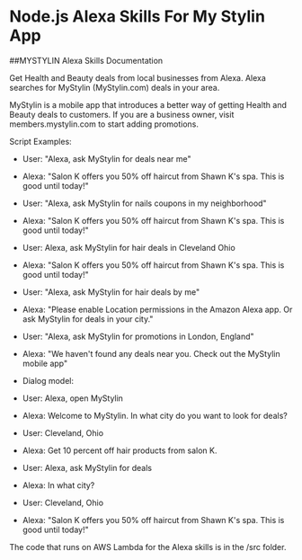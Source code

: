 # Node.js Alexa Skills For My Stylin App

##MYSTYLIN Alexa Skills Documentation

Get Health and Beauty deals from local businesses from Alexa. Alexa searches for MyStylin (MyStylin.com) deals in your area.

MyStylin is a mobile app that introduces a better way of getting Health and Beauty deals to customers. If you are a business owner, visit members.mystylin.com to start adding promotions.

Script Examples:

 *  User:  "Alexa, ask MyStylin for deals near me"
 *  Alexa: "Salon K offers you 50% off haircut from Shawn K's spa. This is good until today!"
 
 *  User:  "Alexa, ask MyStylin for nails coupons in my neighborhood"
 *  Alexa: "Salon K offers you 50% off haircut from Shawn K's spa. This is good until today!"
 
 *  User: Alexa, ask MyStylin for hair deals in Cleveland Ohio
 *  Alexa: "Salon K offers you 50% off haircut from Shawn K's spa. This is good until today!"

 *  User:  "Alexa, ask MyStylin for hair deals by me"
 *  Alexa: "Please enable Location permissions in the Amazon Alexa app. Or ask MyStylin for deals in your city."
 
 *  User: "Alexa, ask MyStylin for promotions in London, England"
 *  Alexa: "We haven't found any deals near you. Check out the MyStylin mobile app"
 
 * Dialog model:
 
 * User: Alexa, open MyStylin
 * Alexa: Welcome to MyStylin. In what city do you want to look for deals?
 * User: Cleveland, Ohio
 * Alexa: Get 10 percent off hair products from salon K.

 * User: Alexa, ask MyStylin for deals
 * Alexa: In what city?
 * User: Cleveland, Ohio
 * Alexa: "Salon K offers you 50% off haircut from Shawn K's spa. This is good until today!"


The code that runs on AWS Lambda for the Alexa skills is in the /src folder.


